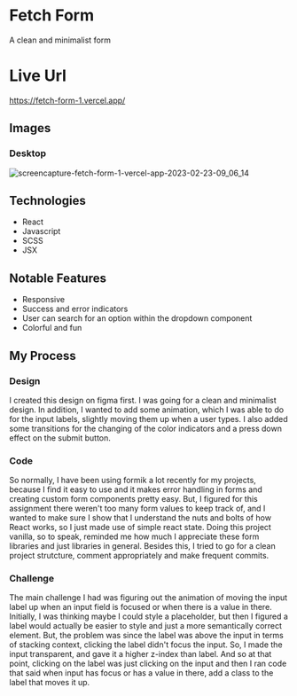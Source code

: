 # Fetch Form
A clean and minimalist form

# Live Url
https://fetch-form-1.vercel.app/

## Images
### Desktop
![screencapture-fetch-form-1-vercel-app-2023-02-23-09_06_14](https://user-images.githubusercontent.com/72288176/220978918-646536af-e357-4af8-ba7c-ee8d0bfe1091.png)


## Technologies
* React
* Javascript
* SCSS
* JSX

## Notable Features
* Responsive
* Success and error indicators
* User can search for an option within the dropdown component
* Colorful and fun

## My Process
### Design
I created this design on figma first. I was going for a clean and minimalist design. In addition, I  wanted to add some animation, which I was able to do for the input labels, slightly moving them up when a user types. I also added some transitions for the changing of the color indicators and a press down effect on the submit button.

### Code
So normally, I have been using formik a lot recently for my projects, because I find it easy to use and it makes error handling in forms and creating custom form components pretty easy. But, I figured for this assignment there weren't too many form values to keep track of, and I wanted to make sure I show that I understand the nuts and bolts of how React works, so I just made use of simple react state. Doing this project vanilla, so to speak, reminded me how much I appreciate these form libraries and just libraries in general. Besides this, I tried to go for a clean project strutcture, comment appropriately and make frequent commits.


### Challenge
The main challenge I had was figuring out the animation of moving the input label up when an input field is focused or when there is a value in there. Initially, I was thinking maybe I could style a placeholder, but then I figured a label would actually be easier to style and just a more semantically correct element. But, the problem was since the label was above the input in terms of stacking context, clicking the label didn't focus the input. So, I made the input transparent, and gave it a higher z-index than label. And so at that point, clicking on the label was just clicking on the input and then I ran code that said when input has focus or has a value in there, add a class to the label that moves it up.
